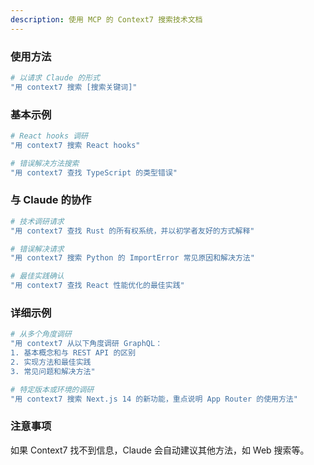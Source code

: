 ```yaml
---
description: 使用 MCP 的 Context7 搜索技术文档
---
```


### 使用方法

```bash
# 以请求 Claude 的形式
"用 context7 搜索 [搜索关键词]"
```

### 基本示例

```bash
# React hooks 调研
"用 context7 搜索 React hooks"

# 错误解决方法搜索
"用 context7 查找 TypeScript 的类型错误"
```

### 与 Claude 的协作

```bash
# 技术调研请求
"用 context7 查找 Rust 的所有权系统，并以初学者友好的方式解释"

# 错误解决请求
"用 context7 搜索 Python 的 ImportError 常见原因和解决方法"

# 最佳实践确认
"用 context7 查找 React 性能优化的最佳实践"
```

### 详细示例

```bash
# 从多个角度调研
"用 context7 从以下角度调研 GraphQL：
1. 基本概念和与 REST API 的区别
2. 实现方法和最佳实践
3. 常见问题和解决方法"

# 特定版本或环境的调研
"用 context7 搜索 Next.js 14 的新功能，重点说明 App Router 的使用方法"
```

### 注意事项

如果 Context7 找不到信息，Claude 会自动建议其他方法，如 Web 搜索等。
